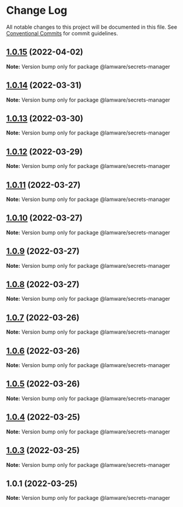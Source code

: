 # Change Log

All notable changes to this project will be documented in this file.
See [Conventional Commits](https://conventionalcommits.org) for commit guidelines.

## [1.0.15](https://github.com/evilkiwi/lamware/compare/@lamware/secrets-manager@1.0.14...@lamware/secrets-manager@1.0.15) (2022-04-02)

**Note:** Version bump only for package @lamware/secrets-manager





## [1.0.14](https://github.com/evilkiwi/lamware/compare/@lamware/secrets-manager@1.0.13...@lamware/secrets-manager@1.0.14) (2022-03-31)

**Note:** Version bump only for package @lamware/secrets-manager





## [1.0.13](https://github.com/evilkiwi/lamware/compare/@lamware/secrets-manager@1.0.12...@lamware/secrets-manager@1.0.13) (2022-03-30)

**Note:** Version bump only for package @lamware/secrets-manager





## [1.0.12](https://github.com/evilkiwi/lamware/compare/@lamware/secrets-manager@1.0.11...@lamware/secrets-manager@1.0.12) (2022-03-29)

**Note:** Version bump only for package @lamware/secrets-manager





## [1.0.11](https://github.com/evilkiwi/lamware/compare/@lamware/secrets-manager@1.0.10...@lamware/secrets-manager@1.0.11) (2022-03-27)

**Note:** Version bump only for package @lamware/secrets-manager





## [1.0.10](https://github.com/evilkiwi/lamware/compare/@lamware/secrets-manager@1.0.9...@lamware/secrets-manager@1.0.10) (2022-03-27)

**Note:** Version bump only for package @lamware/secrets-manager





## [1.0.9](https://github.com/evilkiwi/lamware/compare/@lamware/secrets-manager@1.0.8...@lamware/secrets-manager@1.0.9) (2022-03-27)

**Note:** Version bump only for package @lamware/secrets-manager





## [1.0.8](https://github.com/evilkiwi/lamware/compare/@lamware/secrets-manager@1.0.7...@lamware/secrets-manager@1.0.8) (2022-03-27)

**Note:** Version bump only for package @lamware/secrets-manager





## [1.0.7](https://github.com/evilkiwi/lamware/compare/@lamware/secrets-manager@1.0.6...@lamware/secrets-manager@1.0.7) (2022-03-26)

**Note:** Version bump only for package @lamware/secrets-manager





## [1.0.6](https://github.com/evilkiwi/lamware/compare/@lamware/secrets-manager@1.0.5...@lamware/secrets-manager@1.0.6) (2022-03-26)

**Note:** Version bump only for package @lamware/secrets-manager





## [1.0.5](https://github.com/evilkiwi/lamware/compare/@lamware/secrets-manager@1.0.4...@lamware/secrets-manager@1.0.5) (2022-03-26)

**Note:** Version bump only for package @lamware/secrets-manager





## [1.0.4](https://github.com/evilkiwi/lamware/compare/@lamware/secrets-manager@1.0.3...@lamware/secrets-manager@1.0.4) (2022-03-25)

**Note:** Version bump only for package @lamware/secrets-manager





## [1.0.3](https://github.com/evilkiwi/lamware/compare/@lamware/secrets-manager@1.0.1...@lamware/secrets-manager@1.0.3) (2022-03-25)

**Note:** Version bump only for package @lamware/secrets-manager





## 1.0.1 (2022-03-25)

**Note:** Version bump only for package @lamware/secrets-manager

